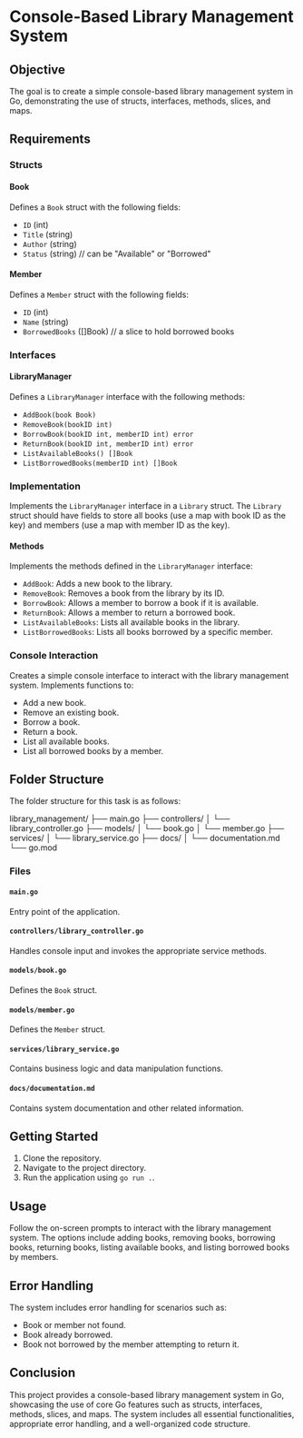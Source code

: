 # Console-Based Library Management System

## Objective

The goal is to create a simple console-based library management system in Go, demonstrating the use of structs, interfaces, methods, slices, and maps.

## Requirements

### Structs

#### Book

Defines a `Book` struct with the following fields:
- `ID` (int)
- `Title` (string)
- `Author` (string)
- `Status` (string) // can be "Available" or "Borrowed"

#### Member

Defines a `Member` struct with the following fields:
- `ID` (int)
- `Name` (string)
- `BorrowedBooks` ([]Book) // a slice to hold borrowed books

### Interfaces

#### LibraryManager

Defines a `LibraryManager` interface with the following methods:
- `AddBook(book Book)`
- `RemoveBook(bookID int)`
- `BorrowBook(bookID int, memberID int) error`
- `ReturnBook(bookID int, memberID int) error`
- `ListAvailableBooks() []Book`
- `ListBorrowedBooks(memberID int) []Book`

### Implementation

Implements the `LibraryManager` interface in a `Library` struct. The `Library` struct should have fields to store all books (use a map with book ID as the key) and members (use a map with member ID as the key).

#### Methods

Implements the methods defined in the `LibraryManager` interface:
- `AddBook`: Adds a new book to the library.
- `RemoveBook`: Removes a book from the library by its ID.
- `BorrowBook`: Allows a member to borrow a book if it is available.
- `ReturnBook`: Allows a member to return a borrowed book.
- `ListAvailableBooks`: Lists all available books in the library.
- `ListBorrowedBooks`: Lists all books borrowed by a specific member.

### Console Interaction

Creates a simple console interface to interact with the library management system. Implements functions to:
- Add a new book.
- Remove an existing book.
- Borrow a book.
- Return a book.
- List all available books.
- List all borrowed books by a member.

## Folder Structure

The folder structure for this task is as follows:

library_management/
├── main.go
├── controllers/
│ └── library_controller.go
├── models/
│ └── book.go
│ └── member.go
├── services/
│ └── library_service.go
├── docs/
│ └── documentation.md
└── go.mod

### Files

#### `main.go`

Entry point of the application.

#### `controllers/library_controller.go`

Handles console input and invokes the appropriate service methods.

#### `models/book.go`

Defines the `Book` struct.

#### `models/member.go`

Defines the `Member` struct.

#### `services/library_service.go`

Contains business logic and data manipulation functions.

#### `docs/documentation.md`

Contains system documentation and other related information.

## Getting Started

1. Clone the repository.
2. Navigate to the project directory.
3. Run the application using `go run .`.

## Usage

Follow the on-screen prompts to interact with the library management system. The options include adding books, removing books, borrowing books, returning books, listing available books, and listing borrowed books by members.

## Error Handling

The system includes error handling for scenarios such as:
- Book or member not found.
- Book already borrowed.
- Book not borrowed by the member attempting to return it.

## Conclusion

This project provides a console-based library management system in Go, showcasing the use of core Go features such as structs, interfaces, methods, slices, and maps. The system includes all essential functionalities, appropriate error handling, and a well-organized code structure.
